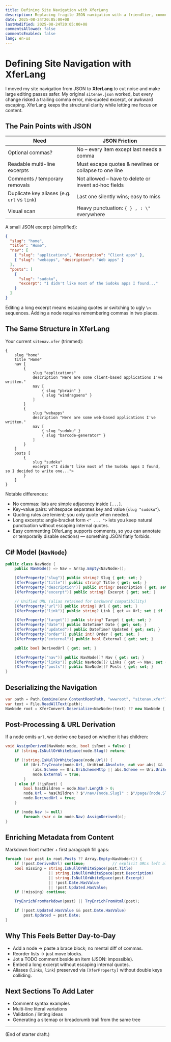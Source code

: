 ```yaml
---
title: Defining Site Navigation with XferLang
description: Replacing fragile JSON navigation with a friendlier, commentable, punctuation-light DSL
date: 2025-08-24T20:05:00+08
lastModified: 2025-08-24T20:05:00+08
commentsAllowed: false
commentsEnabled: false
lang: en-us
---
```


# Defining Site Navigation with XferLang

I moved my site navigation from JSON to **XferLang** to cut noise and make large editing passes safer. My original `sitenav.json` worked, but every change risked a trailing comma error, mis‑quoted excerpt, or awkward escaping. XferLang keeps the structural clarity while letting me focus on content.

## The Pain Points with JSON

| Need | JSON Friction |
|------|---------------|
| Optional commas? | No – every item except last needs a comma |
| Readable multi-line excerpts | Must escape quotes & newlines or collapse to one line |
| Comments / temporary removals | Not allowed – have to delete or invent ad‑hoc fields |
| Duplicate key aliases (e.g. `url` vs `link`) | Last one silently wins; easy to miss |
| Visual scan | Heavy punctuation: `{ } , : \"` everywhere |

A small JSON excerpt (simplified):

```json
{
  "slug": "home",
  "title": "Home",
  "nav": [
    { "slug": "applications", "description": "Client apps" },
    { "slug": "webapps", "description": "Web apps" }
  ],
  "posts": [
    {
      "slug": "sudoku",
      "excerpt": "I didn't like most of the Sudoku apps I found..."
    }
  ]
}
```

Editing a long excerpt means escaping quotes or switching to ugly `\n` sequences. Adding a node requires remembering commas in two places.

## The Same Structure in XferLang

Your current `sitenav.xfer` (trimmed):

```xferlang
{
    slug "home"
    title "Home"
    nav [
        {
            slug "applications"
            description "Here are some client-based applications I've written."
            nav [
                { slug "pbrain" }
                { slug "windragsens" }
            ]
        }
        {
            slug "webapps"
            description "Here are some web-based applications I've written."
            nav [
                { slug "sudoku" }
                { slug "barcode-generator" }
            ]
        }
    ]
    posts [
        {
            slug "sudoku"
            excerpt <"I didn't like most of the Sudoku apps I found, so I decided to write one...">
        }
    ]
}
```

Notable differences:

- No commas: lists are simple adjacency inside `[...]`.
- Key–value pairs: whitespace separates key and value (`slug "sudoku"`).
- Quoting rules are lenient; you only quote when needed.
- Long excerpts: angle‑bracket form `<" ... ">` lets you keep natural punctuation without escaping internal quotes.
- Easy commenting (XferLang supports comments, so you can annotate or temporarily disable sections) — something JSON flatly forbids.

## C# Model (`NavNode`)

```csharp
public class NavNode {
    public NavNode() => Nav = Array.Empty<NavNode>();

    [XferProperty("slug")] public string? Slug { get; set; }
    [XferProperty("title")] public string? Title { get; set; }
    [XferProperty("description")] public string? Description { get; set; }
    [XferProperty("excerpt")] public string? Excerpt { get; set; }

    // Unified URL (alias retained for backward compatibility)
    [XferProperty("url")] public string? Url { get; set; }
    [XferProperty("link")] public string? Link { get => Url; set { if (!string.IsNullOrWhiteSpace(value)) Url = value; } }

    [XferProperty("target")] public string? Target { get; set; }
    [XferProperty("date")] public DateTime? Date { get; set; }
    [XferProperty("updated")] public DateTime? Updated { get; set; }
    [XferProperty("order")] public int? Order { get; set; }
    [XferProperty("external")] public bool External { get; set; }

    public bool DerivedUrl { get; set; }

    [XferProperty("nav")] public NavNode[]? Nav { get; set; }
    [XferProperty("links")] public NavNode[]? Links { get => Nav; set { if (value != null) Nav = value; } }
    [XferProperty("posts")] public NavNode[]? Posts { get; set; }
}
```

## Deserializing the Navigation

```csharp
var path = Path.Combine(env.ContentRootPath, "wwwroot", "sitenav.xfer");
var text = File.ReadAllText(path);
NavNode root = XferConvert.Deserialize<NavNode>(text) ?? new NavNode { Slug = "root" };
```

## Post-Processing & URL Derivation

If a node omits `url`, we derive one based on whether it has children:

```csharp
void AssignDerived(NavNode node, bool isRoot = false) {
    if (string.IsNullOrWhiteSpace(node.Slug)) return;

    if (!string.IsNullOrWhiteSpace(node.Url)) {
        if (Uri.TryCreate(node.Url, UriKind.Absolute, out var abs) &&
            (abs.Scheme == Uri.UriSchemeHttp || abs.Scheme == Uri.UriSchemeHttps)) {
            node.External = true;
        }
    } else if (!isRoot) {
        bool hasChildren = node.Nav?.Length > 0;
        node.Url = hasChildren ? $"/nav/{node.Slug}" : $"/page/{node.Slug}";
        node.DerivedUrl = true;
    }

    if (node.Nav != null)
        foreach (var c in node.Nav) AssignDerived(c);
}
```

## Enriching Metadata from Content

Markdown front matter + first paragraph fill gaps:

```csharp
foreach (var post in root.Posts ?? Array.Empty<NavNode>()) {
    if (!post.DerivedUrl) continue;            // explicit URLs left alone
    bool missing = string.IsNullOrWhiteSpace(post.Title)
                   || string.IsNullOrWhiteSpace(post.Description)
                   || string.IsNullOrWhiteSpace(post.Excerpt)
                   || !post.Date.HasValue
                   || !post.Updated.HasValue;
    if (!missing) continue;

    TryEnrichFromMarkdown(post) || TryEnrichFromHtml(post);

    if (!post.Updated.HasValue && post.Date.HasValue)
        post.Updated = post.Date;
}
```

## Why This Feels Better Day‑to‑Day

- Add a node → paste a brace block; no mental diff of commas.
- Reorder lists → just move blocks.
- Jot a TODO comment beside an item (JSON: impossible).
- Embed a long excerpt without escaping internal quotes.
- Aliases (`links`, `link`) preserved via `[XferProperty]` without double keys colliding.

## Next Sections To Add Later

- Comment syntax examples
- Multi-line literal variations
- Validation / linting ideas
- Generating a sitemap or breadcrumb trail from the same tree

---

(End of starter draft.)

